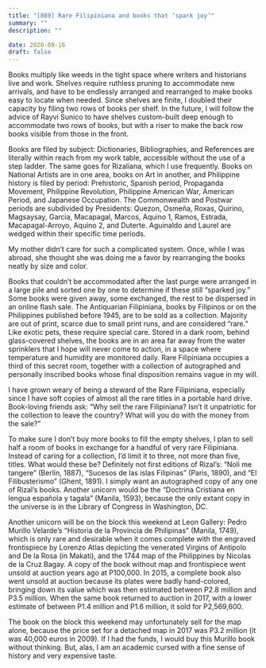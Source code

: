 ```yaml
---
title: "[889] Rare Filipiniana and books that ‘spark joy’"
summary: ""
description: ""

date: 2020-09-16
draft: false
---
```


Books multiply like weeds in the tight space where writers and historians live and work. Shelves require ruthless pruning to accommodate new arrivals, and have to be endlessly arranged and rearranged to make books easy to locate when needed. Since shelves are finite, I doubled their capacity by filing two rows of books per shelf. In the future, I will follow the advice of Rayvi Sunico to have shelves custom-built deep enough to accommodate two rows of books, but with a riser to make the back row books visible from those in the front.

Books are filed by subject: Dictionaries, Bibliographies, and References are literally within reach from my work table, accessible without the use of a step ladder. The same goes for Rizaliana, which I use frequently. Books on National Artists are in one area, books on Art in another, and Philippine history is filed by period: Prehistoric, Spanish period, Propaganda Movement, Philippine Revolution, Philippine American War, American Period, and Japanese Occupation. The Commonwealth and Postwar periods are subdivided by Presidents: Quezon, Osmeña, Roxas, Quirino, Magsaysay, Garcia, Macapagal, Marcos, Aquino 1, Ramos, Estrada, Macapagal-Arroyo, Aquino 2, and Duterte. Aguinaldo and Laurel are wedged within their specific time periods.

My mother didn’t care for such a complicated system. Once, while I was abroad, she thought she was doing me a favor by rearranging the books neatly by size and color.

Books that couldn’t be accommodated after the last purge were arranged in a large pile and sorted one by one to determine if these still “sparked joy.” Some books were given away, some exchanged, the rest to be dispersed in an online flash sale. The Antiquarian Filipiniana, books by Filipinos or on the Philippines published before 1945, are to be sold as a collection. Majority are out of print, scarce due to small print runs, and are considered “rare.” Like exotic pets, these require special care. Stored in a dark room, behind glass-covered shelves, the books are in an area far away from the water sprinklers that I hope will never come to action, in a space where temperature and humidity are monitored daily. Rare Filipiniana occupies a third of this secret room, together with a collection of autographed and personally inscribed books whose final disposition remains vague in my will.

I have grown weary of being a steward of the Rare Filipiniana, especially since I have soft copies of almost all the rare titles in a portable hard drive. Book-loving friends ask: “Why sell the rare Filipiniana? Isn’t it unpatriotic for the collection to leave the country? What will you do with the money from the sale?”

To make sure I don’t buy more books to fill the empty shelves, I plan to sell half a room of books in exchange for a handful of very rare Filipiniana. Instead of caring for a collection, I’d limit it to three, not more than five, titles. What would these be? Definitely not first editions of Rizal’s: “Noli me tangere” (Berlin, 1887), “Sucesos de las islas Filipinas” (Paris, 1890), and “El Filibusterismo” (Ghent, 1891). I simply want an autographed copy of any one of Rizal’s books. Another unicorn would be the “Doctrina Cristiana en lengua española y tagala” (Manila, 1593), because the only extant copy in the universe is in the Library of Congress in Washington, DC.

Another unicorn will be on the block this weekend at Leon Gallery: Pedro Murillo Velarde’s “Historia de la Provincia de Philipinas” (Manila, 1749), which is only rare and desirable when it comes complete with the engraved frontispiece by Lorenzo Atlas depicting the venerated Virgins of Antipolo and De la Rosa (in Makati), and the 1744 map of the Philippines by Nicolas de la Cruz Bagay. A copy of the book without map and frontispiece went unsold at auction years ago at P100,000. In 2015, a complete book also went unsold at auction because its plates were badly hand-colored, bringing down its value which was then estimated between P2.8 million and P3.5 million. When the same book returned to auction in 2017, with a lower estimate of between P1.4 million and P1.6 million, it sold for P2,569,600.

The book on the block this weekend may unfortunately sell for the map alone, because the price set for a detached map in 2017 was P3.2 million (it was 40,000 euros in 2009). If I had the funds, I would buy this Murillo book without thinking. But, alas, I am an academic cursed with a fine sense of history and very expensive taste.
